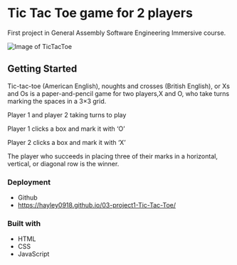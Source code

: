 # Tic Tac Toe game for 2 players

First project in General Assembly Software Engineering Immersive course.

![Image of TicTacToe](./tictactoe_image)

## Getting Started

Tic-tac-toe (American English), noughts and crosses (British English), or Xs and Os is a paper-and-pencil game for two players,X and O, who take turns marking the spaces in a 3×3 grid.

Player 1 and player 2 taking turns to play

Player 1 clicks a box and mark it with ‘O’

Player 2 clicks a box and mark it with ‘X’

The player who succeeds in placing three of their marks in a horizontal, vertical, or diagonal row is the winner.


### Deployment

- Github
- https://hayley0918.github.io/03-project1-Tic-Tac-Toe/

### Built with

- HTML
- CSS
- JavaScript


